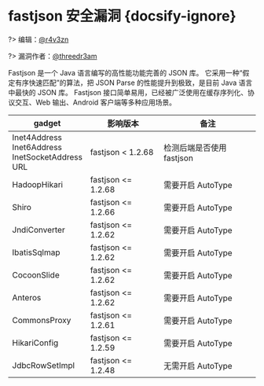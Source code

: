 # fastjson 安全漏洞 {docsify-ignore}

?> 编辑：[@r4v3zn](https://github.com/0nise)

?> 漏洞作者：[@threedr3am](https://github.com/threedr3am)

Fastjson 是一个 Java 语言编写的高性能功能完善的 JSON 库。 它采用一种“假定有序快速匹配”的算法，把 JSON Parse 的性能提升到极致，是目前 Java 语言中最快的 JSON 库。 Fastjson 接口简单易用，已经被广泛使用在缓存序列化、协议交互、Web 输出、Android 客户端等多种应用场景。



| gadget                                                      | 影响版本           | 备注                     |
| ----------------------------------------------------------- | ------------------ | ------------------------ |
| Inet4Address<br/>Inet6Address<br/>InetSocketAddress<br/>URL | fastjson < 1.2.68  | 检测后端是否使用fastjson |
| HadoopHikari                                                | fastjson <= 1.2.68 | 需要开启 AutoType        |
| Shiro                                                       | fastjson <= 1.2.66 | 需要开启 AutoType        |
| JndiConverter                                               | fastjson <= 1.2.62 | 需要开启 AutoType        |
| IbatisSqlmap                                                | fastjson <= 1.2.62 | 需要开启 AutoType        |
| CocoonSlide                                                 | fastjson <= 1.2.62 | 需要开启 AutoType        |
| Anteros                                                     | fastjson <= 1.2.62 | 需要开启 AutoType        |
| CommonsProxy                                                | fastjson <= 1.2.61 | 需要开启 AutoType        |
| HikariConfig                                                | fastjson <= 1.2.59 | 需要开启 AutoType        |
| JdbcRowSetImpl                                              | fastjson <= 1.2.48 | 无需开启 AutoType        |
